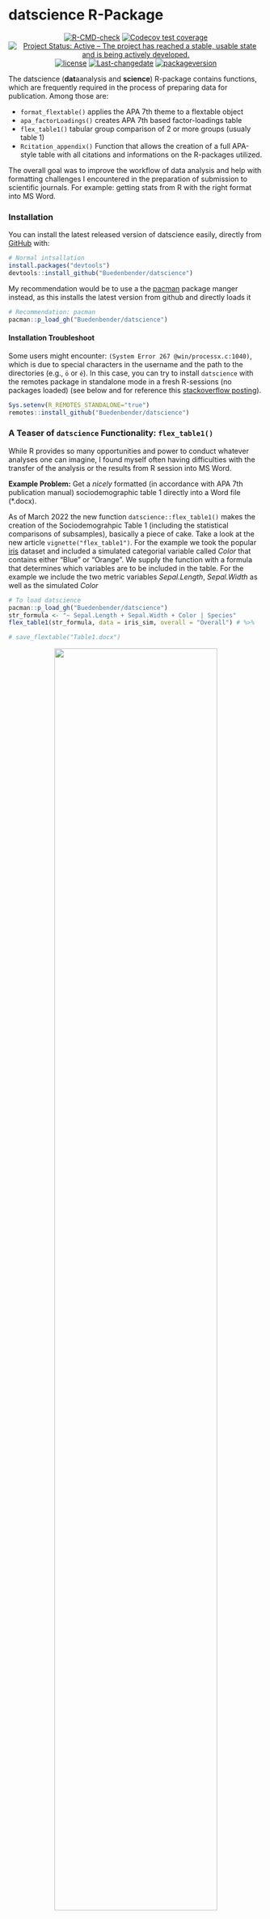 
<!-- README.md is generated from README.Rmd. Please edit that file -->

# datscience R-Package

<!-- badges: start -->
<center>

[![R-CMD-check](https://github.com/Buedenbender/datscience/workflows/R-CMD-check/badge.svg)](https://github.com/Buedenbender/datscience/actions)
[![Codecov test
coverage](https://codecov.io/gh/Buedenbender/datscience/branch/main/graph/badge.svg)](https://app.codecov.io/gh/Buedenbender/datscience?branch=main)
[![Project Status: Active – The project has reached a stable, usable
state and is being actively
developed.](https://www.repostatus.org/badges/latest/active.svg)](https://www.repostatus.org/#active)
[![license](https://img.shields.io/github/license/mashape/apistatus.svg)](https://choosealicense.com/licenses/mit/)
[![Last-changedate](https://img.shields.io/badge/last%20change-2022--10--31-yellowgreen.svg)](commits/main)
[![packageversion](https://img.shields.io/badge/Package%20version-0.2.5-orange.svg?style=flat-square)](commits/main)

</center>
<!-- badges: end -->

The datscience (**dat**aanalysis and **science**) R-package contains
functions, which are frequently required in the process of preparing
data for publication. Among those are:

-   `format_flextable()` applies the APA 7th theme to a flextable object
-   `apa_factorLoadings()` creates APA 7th based factor-loadings table
-   `flex_table1()` tabular group comparison of 2 or more groups (usualy
    table 1)
-   `Rcitation_appendix()` Function that allows the creation of a full
    APA-style table with all citations and informations on the
    R-packages utilized.

The overall goal was to improve the workflow of data analysis and help
with formatting challenges I encountered in the preparation of
submission to scientific journals. For example: getting stats from R
with the right format into MS Word.

### Installation

You can install the latest released version of datscience easily,
directly from
[GitHub](https://github.com/Buedenbender/datscience#readme) with:

``` r
# Normal intsallation
install.packages("devtools")
devtools::install_github("Buedenbender/datscience")
```

My recommendation would be to use a the
[pacman](https://github.com/trinker/pacman) package manger instead, as
this installs the latest version from github and directly loads it

``` r
# Recommendation: pacman
pacman::p_load_gh("Buedenbender/datscience")
```

#### Installation Troubleshoot

Some users might encounter: `(System Error 267 @win/processx.c:1040)`,
which is due to special characters in the username and the path to the
directories (e.g., `ö` or `é`). In this case, you can try to install
`datscience` with the remotes package in standalone mode in a fresh
R-sessions (no packages loaded) (see below and for reference this
[stackoverflow posting](https://stackoverflow.com/q/68400661/7318488)).

``` r
Sys.setenv(R_REMOTES_STANDALONE="true")
remotes::install_github("Buedenbender/datscience")
```

### A Teaser of `datscience` Functionality: `flex_table1()`

While R provides so many opportunities and power to conduct whatever
analyses one can imagine, I found myself often having difficulties with
the transfer of the analysis or the results from R session into MS Word.

**Example Problem:** Get a *nicely* formatted (in accordance with APA
7th publication manual) sociodemographic table 1 directly into a Word
file (\*.docx).

As of March 2022 the new function `datscience::flex_table1()` makes the
creation of the Sociodemograhpic Table 1 (including the statistical
comparisons of subsamples), basically a piece of cake. Take a look at
the new article `vignette("flex_table1")`. For the example we took the
popular [iris]() dataset and included a simulated categorial variable
called *Color* that contains either “Blue” or “Orange”. We supply the
function with a formula that determines which variables are to be
included in the table. For the example we include the two metric
variables *Sepal.Length*, *Sepal.Width* as well as the simulated *Color*

``` r
# To load datscience
pacman::p_load_gh("Buedenbender/datscience")
str_formula <- "~ Sepal.Length + Sepal.Width + Color | Species"
flex_table1(str_formula, data = iris_sim, overall = "Overall") # %>%
```

``` r
# save_flextable("Table1.docx")
```

<center>
<img src = "man/figures/flex_table1.png" 
centerImage width = "80%" />
</center>

Uncomment the pipe `%>%` operator above and the line after the call to
`flex_table1()` to diretly save this nicely formatted tabular comparison
as .docs (Word) document.

### Further Examples of `datscience` Functionality

Below are just a few examples of the functionality of the package

#### The `apa_corrTable()` Function

The `datscience::apa_corrTable()` displays correlations with marked
significance and additionally adds descriptive statistics to the table,
*see below*:

**Screenshot of “CorrelationTable_iris.docx”**
<center>
<img src = "man/figures/README-apa_corrTableExample.png" 
centerImage width = "95%" />
</center>

This function resolves around three other useful functions from this
package.

1.  Creates the correlation table by calling
    `datscience::corstars()`[<sup>\[1\]</sup>](https://rdrr.io/github/DominikVogel/vogelR/src/R/output.R)).

    ``` r
    datscience::corstars(iris[1:4])
    #>              Sepal.Length Sepal.Width Petal.Length
    #> Sepal.Length                                      
    #> Sepal.Width     -0.12                             
    #> Petal.Length     0.87***    -0.43***              
    #> Petal.Width      0.82***    -0.37***      0.96***
    ```

2.  Appends desired summary stats to the flextable.

3.  Formatting of the `flextable::flextable()` object to APA 7th style,
    by utilizing the `format_flextable()` function. To illustrate the
    function, we here use it to display the first 5 rows of the iris
    data set.

    ``` r
    datscience::format_flextable(flextable::flextable(head(iris, 5)),
      table_caption = c("Table 2", "Illustrating Functionality of format_flextable()")
    )
    ```

    <center>

    <img src = "man/figures/README-format_flextableIris.png" 
    centerImage width = "65%" />

    </center>

4.  Utilizing the `datscience::save_flextable()` function. This will
    savely (i.e., prohibiting overwrite of files by serializing the
    naming) write the flextable object to a Word (.docx) file

#### The `format_flextable()` Function

One of the most utilized functions inside the package is the
`datscience::format_flextable()` which takes a `flextable` objects and
applies the APA 7th edition theme on it. It also provides a work-around
to give an APA ready table caption and a note.

**Note:** The code for the formatting (theme) for `format_flextable()`
function was inspired from the blog post of [Rémi
Thériault](https://rempsyc.remi-theriault.com/articles/table)

The flextable package is so versatile and it was exactly what I was
looking for to get nicely formatted tables directly from R(studio) into
Word. The same holds true for the `datscience::format_flextable()`
function from the datscience package. It just applies some repetitive
formatting necessary to convert a flextable to a “publication ready” APA
formatted table.

One example of the flexibility would be to just try to print the factor
loadings from a principal component analysis (PCA, `psych::prinicial`)

**Let’s first create an exemplary
PCA**<sup>\[[1](https://www.rdocumentation.org/packages/datasets/versions/3.6.2/topics/Harman74.cor),
[2](https://personality-project.org/r/psych/help/principal.html)\]</sup>
**and extract the factor loadings**:  
(Which is also more conveniently packaged in the function
`apa_factorLoadings()` function)

``` r
# Creation of an Example Prinicipal Component Analysis
pacman::p_load(psych, dplyr)
pc <- principal(Harman74.cor$cov, 4, rotate = "varimax")
pc_loadings <- pc %>%
  fa.sort() %>%
  .[["loadings"]] %>%
  round(3) %>%
  unclass() %>%
  as.data.frame() %>%
  mutate(across(
    everything(),
    ~ if_else((. < 0.3), "", as.character(.))
  )) %>%
  bind_cols(
    Communality = pc$communality,
    Uniqueness = pc$uniquenesses,
    Complexity = pc$complexity
  ) %>%
  mutate(across(where(is.numeric), round, 2)) %>%
  tibble::rownames_to_column("items")
```

**Formatting these loadings to APA with just one function:**

``` r
formatted_loadings <- datscience::format_flextable(flextable::flextable(pc_loadings),
  table_caption = c("Table 3", "Factor Loadings in Exemplary PCA")
)
formatted_loadings
```

<center>
<img src = "man/figures/README-format_flextableExample.png" 
centerImage width = "75%" />
</center>

### Related Work

[rempsyc](https://rempsyc.remi-theriault.com/) I highly recommend this
now available package. It offers great utility for psychologist and
social scientist getting into R and provides nicely on-point tutorials
on how to implement the provided functions
([one](https://remi-theriault.com/blog_table.html) of which was the
origin of `datscience::format_flextable()`)

<!-- # Testing Packagedown -->
